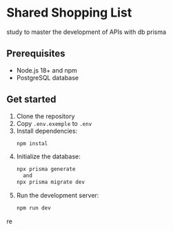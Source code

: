 # Shared Shopping List

study to master the development of APIs with db prisma

## Prerequisites

- Node.js 18+ and npm
- PostgreSQL database

## Get started

1. Clone the repository
2. Copy `.env.exemple` to `.env`
3. Install dependencies:
   ```bash
   npm instal
   ```
4. Initialize the database:
   ```bash
   npx prisma generate
     and
   npx prisma migrate dev
   ```
5. Run the development server:
   ```bash
   npm run dev
   ```

re
